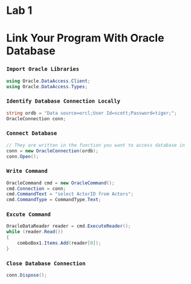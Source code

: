 # Lab 1
# Link Your Program With Oracle Database
### `Import Oracle Libraries`
```cs
using Oracle.DataAccess.Client;
using Oracle.DataAccess.Types;
```
### `Identify Database Connection Locally`
```cs
string ordb = "Data source=orcl;User Id=scott;Password=tiger;";
OracleConnection conn;
```
### `Connect Database`
```cs
// They are written in the function you want to access database in
conn = new OracleConnection(ordb);
conn.Open();
```

### `Write Command`
```cs
OracleCommand cmd = new OracleCommand();
cmd.Connection = conn;
cmd.CommandText = "select ActorID from Actors";
cmd.CommandType = CommandType.Text;
```

### `Excute Command`
```cs
OracleDataReader reader = cmd.ExecuteReader();
while (reader.Read())
{
    comboBox1.Items.Add(reader[0]);
}
```

### `Close Database Connection`
```cs
conn.Dispose();
```
